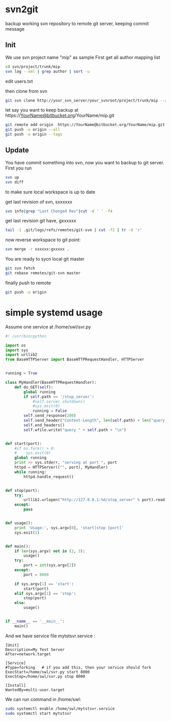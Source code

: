 # svn2git
backup working svn repository to remote git server, keeping commit message


## Init

We use svn project name "mip" as sample
First get all author mapping list
```bash
cd svn/project/trunk/mip
svn log --xml | grep author | sort -u
```
edit users.txt

then clone from svn
```bash
git svn clone http://your_svn_server/your_svnroot/project/trunk/mip --authors-file=users.txt --no-metadata
```

let say you want to keep backup at https://YourName@bitbucket.org/YourName/mip.git

```bash
git remote add origin  https://YourName@bitbucket.org/YourName/mip.git
git push -u origin --all
git push -u origin --tags
```

## Update

You have commit something into svn, now you want to backup to git server. 
First you run
```bash
svn up
svn diff
```
to make sure local workspace is up to date

get last revision of svn, sxxxxxx
```bash
svn info|grep "Last Changed Rev"|cut -d ' ' -f4
```

get last revision git have, gxxxxxx
```bash
tail -1 .git/logs/refs/remotes/git-svn | cut -f2 | tr -d 'r'
```

now reverse workspace to git point:
```bash
svn merge -r sxxxxx:gxxxxx .
```

You are ready to sycn local git master
```bash
git svn fetch
git rebase remotes/git-svn master
```

finally push to remote
```bash
git push -u origin
```

# simple systemd usage

Assume one service at /home/swl/svr.py

```python
#! /usr/bin/python

import os
import sys
import urllib2
from BaseHTTPServer import BaseHTTPRequestHandler, HTTPServer


running = True

class MyHandler(BaseHTTPRequestHandler):
    def do_GET(self):
        global running
        if self.path == '/stop_server':
            #self.server.shutdown()
            #sys.exit(0)
            running = False
        self.send_response(200)
        self.send_header("Content-Length", len(self.path) + len("query \n"))
        self.end_headers()
        self.wfile.write("query " + self.path + "\n")


def start(port):
    #if os.fork() > 0:
    #    sys.exit(0)
    global running
    print >> sys.stderr, "serving at port ", port
    httpd = HTTPServer(("", port), MyHandler)
    while running:
        httpd.handle_request()


def stop(port):
    try:
        urllib2.urlopen("http://127.0.0.1:%d/stop_server" % port).read()
    except:
        pass


def usage():
    print 'Usage:', sys.argv[0], 'start|stop [port]'
    sys.exit(1)


def main():
    if len(sys.argv) not in (2, 3):
        usage()
    try:
        port = int(sys.argv[2])
    except:
        port = 8000

    if sys.argv[1] == 'start':
        start(port)
    elif sys.argv[1] == 'stop':
        stop(port)
    else:
        usage()


if __name__ == '__main__':
    main()
```
And we have service file mytstsvr.service :

```
[Unit]
Description=My Test Server
After=network.target

[Service]
#Type=forking   # if you add this, then your service should fork
ExecStart=/home/swl/svr.py start 8000
ExecStop=/home/swl/svr.py stop 8000

[Install]
WantedBy=multi-user.target
```

We can run command in /home/swl:

```bash
sudo systemctl enable /home/swl/mytstsvr.service
sudo systemctl start mytstsvr
```
